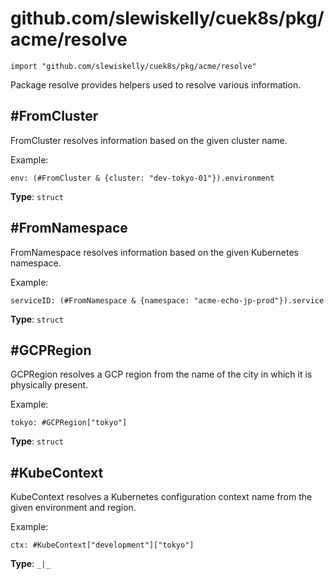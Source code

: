 # github.com/slewiskelly/cuek8s/pkg/acme/resolve

```cue
import "github.com/slewiskelly/cuek8s/pkg/acme/resolve"
```

Package resolve provides helpers used to resolve various information.

## #FromCluster

FromCluster resolves information based on the given cluster name.

Example:
```
env: (#FromCluster & {cluster: "dev-tokyo-01"}).environment
```

**Type**: `struct`



## #FromNamespace

FromNamespace resolves information based on the given Kubernetes namespace.

Example:
```
serviceID: (#FromNamespace & {namespace: "acme-echo-jp-prod"}).service
```

**Type**: `struct`



## #GCPRegion

GCPRegion resolves a GCP region from the name of the city in which it is
physically present.

Example:
```
tokyo: #GCPRegion["tokyo"]
```

**Type**: `struct`



## #KubeContext

KubeContext resolves a Kubernetes configuration context name from the given
environment and region.

Example:
```
ctx: #KubeContext["development"]["tokyo"]
```

**Type**: `_|_`




